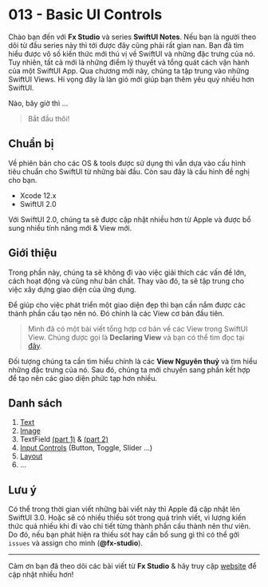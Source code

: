 # 013 - Basic UI Controls

Chào bạn đến với **Fx Studio** và series **SwiftUI Notes**. Nếu bạn là người theo dõi từ đầu series này thì tới được đây cũng phải rất gian nan. Bạn đã tìm hiểu được vô số kiến thức mới thú vị về SwiftUI và những đặc trưng của nó. Tuy nhiên, tất cả mới là những điểm lý thuyết và tổng quát cách vận hành của một SwiftUI App. Qua chương mới này, chúng ta tập trung vào những SwiftUI Views. Hi vọng đây là làn gió mới giúp bạn thêm yêu quý nhiều hơn SwiftUI.

Nào, bây giờ thì ...

> Bắt đầu thôi!

## Chuẩn bị

Về phiên bản cho các OS & tools được sử dụng thì vẫn dựa vào cấu hình tiêu chuẩn cho SwiftUI từ những bài đầu. Còn sau đây là cấu hình đề nghị cho bạn.

* Xcode 12.x
* SwiftUI 2.0

Với SwiftUI 2.0, chúng ta sẽ được cập nhật nhiều hơn từ Apple và được bổ sung nhiều tính năng mới & View mới. 

## Giới thiệu

Trong phần này, chúng ta sẽ không đi vào việc giải thích các vấn đề lớn, cách hoạt động và cũng như bản chất. Thay vào đó, ta sẽ tập trung cho việc xây dựng giao diện của ứng dụng.

Để giúp cho việc phát triển một giao diện đẹp thì bạn cần nắm được các thành phần cấu tạo nên nó. Đó chính là các View cơ bản đầu tiên.

> Mình đã có một bài viết tổng hợp cơ bản về các View trong SwiftUI View. Chúng được gọi là **Declaring View** và bạn có thể tìm đọc tại [đây](https://fxstudio.dev/declaring-view-swiftui-notes-8/).

Đối tượng chúng ta cần tìm hiểu chính là các **View Nguyên thuỷ** và tìm hiểu những đặc trưng của nó. Sau đó, chúng ta mới chuyển sang phần kết hợp để tạo nên các giao diện phức tạp hơn nhiều.

## Danh sách

1. [Text](./01_Text.md)
2. [Image](./02_Image.md)
3. TextField [(part 1)](./03_Textfield_1.md) & [(part 2)](./03_Textfield_2.md)
4. [Input Controls](./04_InputControls.md) (Button, Toggle, Slider ...)
5. [Layout](./05_Layout.md)
6. ...

## Lưu ý

Có thể trong thời gian viết những bài viết này thì Apple đã cập nhật lên SwiftUI 3.0. Hoặc sẽ có nhiều thiếu sót trong quá trình viết, vì lượng kiến thức quá nhiều khi đi vào chi tiết từng thành phần cấu thành nên thư viên. Do đó, nếu bạn phát hiện ra thiếu sót hay cần bổ sung gì thì có thể gởi `issues` và assign cho mình (**@fx-studio**).

---

Cảm ơn bạn đã theo dõi các bài viết từ **Fx Studio** & hãy truy cập [website](https://fxstudio.dev/) để cập nhật nhiều hơn!

